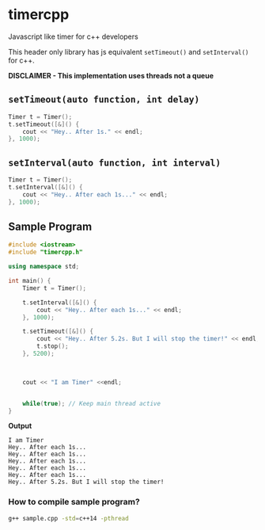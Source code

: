# timercpp
Javascript like timer for c++ developers

This header only library has js equivalent `setTimeout()` and `setInterval()` for c++.

**DISCLAIMER - This implementation uses threads not a queue**

## `setTimeout(auto function, int delay)`

```c++
Timer t = Timer();
t.setTimeout([&]() {
    cout << "Hey.. After 1s." << endl;
}, 1000); 
```

## `setInterval(auto function, int interval)`

```c++
Timer t = Timer();
t.setInterval([&]() {
    cout << "Hey.. After each 1s..." << endl;
}, 1000); 
```

## Sample Program

```c++
#include <iostream>
#include "timercpp.h"

using namespace std;

int main() {
    Timer t = Timer();

    t.setInterval([&]() {
        cout << "Hey.. After each 1s..." << endl;
    }, 1000); 

    t.setTimeout([&]() {
        cout << "Hey.. After 5.2s. But I will stop the timer!" << endl;
        t.stop();
    }, 5200); 

    

    cout << "I am Timer" <<endl;


    while(true); // Keep main thread active
}
```

**Output**

```
I am Timer
Hey.. After each 1s...
Hey.. After each 1s...
Hey.. After each 1s...
Hey.. After each 1s...
Hey.. After each 1s...
Hey.. After 5.2s. But I will stop the timer!
```

### How to compile sample program?

```bash
g++ sample.cpp -std=c++14 -pthread
```
